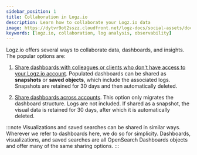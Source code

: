 ```yaml
---
sidebar_position: 1
title: Collaboration in Logz.io
description: Learn how to collaborate your Logz.io data
image: https://dytvr9ot2sszz.cloudfront.net/logz-docs/social-assets/docs-social.jpg
keywords: [logz.io, collaboration, log analysis, observability]
---
```


Logz.io offers several ways to collaborate data, dashboards, and insights. The popular options are:

1. [Share dashboards with colleagues or clients who don't have access to your Logz.io account](/docs/user-guide/log-management/collaboration/sharing-links/).
Populated dashboards can be shared as **snapshots** or **saved objects**, which include the associated logs. Snapshots are retained for 30 days and then automatically deleted.

2. [Share dashboards across accounts](/docs/user-guide/log-management/collaboration/share-import-export/). This option only migrates the dashboard structure. Logs are not included. If shared as a snapshot, the visual data is retained for 30 days, after which it is automatically deleted.


:::note
Visualizations and saved searches can be shared in similar ways. Wherever we refer to dashboards here, we do so for simplicity. Dashboards, visualizations, and saved searches are all OpenSearch Dashboards objects and offer many of the same sharing options.
:::